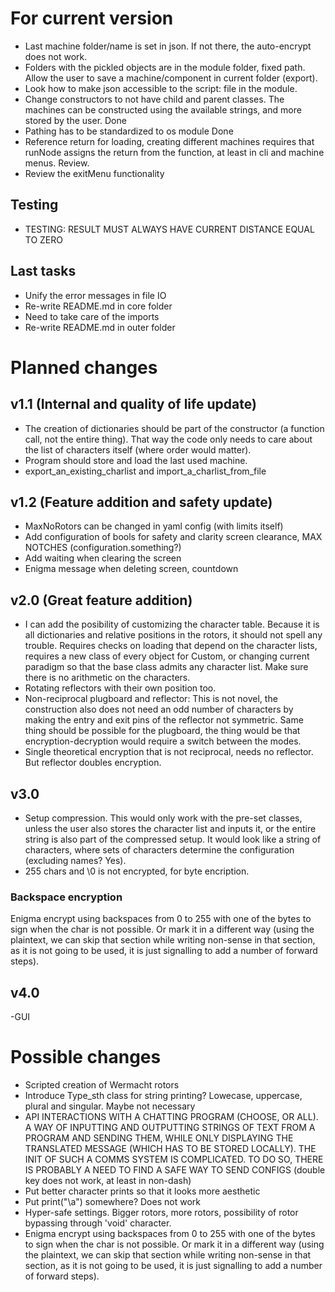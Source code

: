 # For current version
- Last machine folder/name is set in json. If not there, the auto-encrypt does not work. 
- Folders with the pickled objects are in the module folder, fixed path. Allow the user to save a machine/component in current folder (export).
- Look how to make json accessible to the script: file in the module.
- Change constructors to not have child and parent classes. The machines can be constructed using the available strings, and more stored by the user. Done
- Pathing has to be standardized to os module Done
- Reference return for loading, creating different machines requires that runNode assigns the return from the function, at least in cli and machine menus. Review.
- Review the exitMenu functionality

## Testing
- TESTING: RESULT MUST ALWAYS HAVE CURRENT DISTANCE EQUAL TO ZERO

## Last tasks
- Unify the error messages in file IO
- Re-write README.md in core folder
- Need to take care of the imports
- Re-write README.md in outer folder


# Planned changes
## v1.1 (Internal and quality of life update)
- The creation of dictionaries should be part of the constructor (a function call, not the entire thing). That way the code only needs to care about the list of characters itself (where order would matter).
- Program should store and load the last used machine.
- export_an_existing_charlist and import_a_charlist_from_file

## v1.2 (Feature addition and safety update)
- MaxNoRotors can be changed in yaml config (with limits itself)
- Add configuration of bools for safety and clarity screen clearance, MAX NOTCHES (configuration.something?)
- Add waiting when clearing the screen
- Enigma message when deleting screen, countdown

## v2.0 (Great feature addition)
- I can add the posibility of customizing the character table. Because it is all dictionaries and relative positions in the rotors, it should not spell any trouble. Requires checks on loading that depend on the character lists, requires a new class of every object for Custom, or changing current paradigm so that the base class admits any character list. Make sure there is no arithmetic on the characters.
- Rotating reflectors with their own position too.
- Non-reciprocal plugboard and reflector: This is not novel, the construction also does not need an odd number of characters by making the entry and exit pins of the reflector not symmetric. Same thing should be possible for the plugboard, the thing would be that encryption-decryption would require a switch between the modes.
- Single theoretical encryption that is not reciprocal, needs no reflector. But reflector doubles encryption.

## v3.0
- Setup compression. This would only work with the pre-set classes, unless the user also stores the character list and inputs it, or the entire string is also part of the compressed setup. It would look like a string of characters, where sets of characters determine the configuration (excluding names? Yes).
- 255 chars and \0 is not encrypted, for byte encription. 
### Backspace encryption
Enigma encrypt using backspaces from 0 to 255 with one of the bytes to sign when the char is not possible. Or mark it in a different way (using the plaintext, we can skip that section while writing non-sense in that section, as it is not going to be used, it is just signalling to add a number of forward steps).

## v4.0
-GUI

# Possible changes
- Scripted creation of Wermacht rotors
- Introduce Type_sth class for string printing? Lowecase, uppercase, plural and singular. Maybe not necessary
- API INTERACTIONS WITH A CHATTING PROGRAM (CHOOSE, OR ALL). A WAY OF INPUTTING AND OUTPUTTING STRINGS OF TEXT FROM A PROGRAM AND SENDING THEM, WHILE ONLY DISPLAYING THE TRANSLATED MESSAGE (WHICH HAS TO BE STORED LOCALLY). THE INIT OF SUCH A COMMS SYSTEM IS COMPLICATED. TO DO SO, THERE IS PROBABLY A NEED TO FIND A SAFE WAY TO SEND CONFIGS (double key does not work, at least in non-dash)
- Put better character prints so that it looks more aesthetic
- Put print("\a") somewhere? Does not work
- Hyper-safe settings. Bigger rotors, more rotors, possibility of rotor bypassing through 'void' character.
- Enigma encrypt using backspaces from 0 to 255 with one of the bytes to sign when the char is not possible. Or mark it in a different way (using the plaintext, we can skip that section while writing non-sense in that section, as it is not going to be used, it is just signalling to add a number of forward steps).
